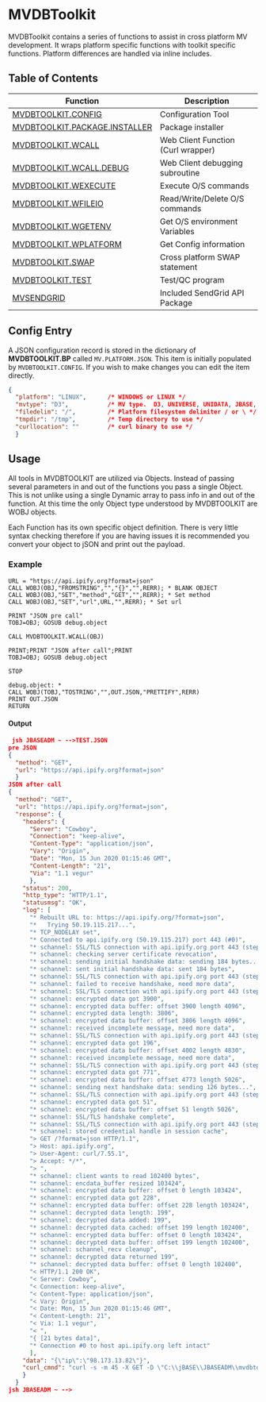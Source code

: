 # MVDBToolkit

<PageHeader />

MVDBToolkit contains a series of functions to assist in cross platform MV development.  It wraps platform specific functions with toolkit specific functions.  Platform differences are handled via inline includes.  

## Table of Contents

| Function                                                         | Description                        |
| ---------------------------------------------------------------- | ---------------------------------- |
| [MVDBTOOLKIT.CONFIG](./mvdbtoolkit-config/README.md)             | Configuration Tool                 |
| [MVDBTOOLKIT.PACKAGE.INSTALLER](./mvdbtoolkit-package-installer) | Package installer                  |
| [MVDBTOOLKIT.WCALL](./mvdbtoolkit-wcall/README.md)               | Web Client Function (Curl wrapper) |
| [MVDBTOOLKIT.WCALL.DEBUG](./mvdbtoolkit-wcall-debug/README.md)   | Web Client debugging subroutine    |
| [MVDBTOOLKIT.WEXECUTE](./mvdbtoolkit-wexecute/README.md)         | Execute O/S commands               |
| [MVDBTOOLKIT.WFILEIO](./mvdbtoolkit-wfileio/README.md)           | Read/Write/Delete O/S commands     |
| [MVDBTOOLKIT.WGETENV](./mvdbtoolkit-wgetenv/README.md)           | Get O/S environment Variables      |
| [MVDBTOOLKIT.WPLATFORM](./mvdbtoolkit-wplatform/README.md)       | Get Config information             |
| [MVDBTOOLKIT.SWAP](./mvdbtoolkit-wswap/README.md)                | Cross platform SWAP statement      |
| [MVDBTOOLKIT.TEST](./mvdbtoolkit-test/README.md)                 | Test/QC program                    |
| [MVSENDGRID](../packages/mvsendgrid/README.md)                   | Included SendGrid API Package      |

## Config Entry

A JSON configuration record is stored in the dictionary of **MVDBTOOLKIT.BP** called `MV.PLATFORM.JSON`.  This item is initially populated by `MVDBTOOLKIT.CONFIG`.  If you wish to make changes you can edit the item directly.

```json
{
  "platform": "LINUX",      /* WINDOWS or LINUX */
  "mvtype": "D3",           /* MV type.  D3, UNIVERSE, UNIDATA, JBASE, QM */
  "filedelim": "/",         /* Platform filesystem delimiter / or \ */
  "tmpdir": "/tmp",         /* Temp directory to use */
  "curllocation": ""        /* curl binary to use */
  }
  ```

## Usage

All tools in MVDBTOOLKIT are utilized via Objects.  Instead of passing several parameters in and out of the functions you pass a single Object.  This is not unlike using a single Dynamic array to pass info in and out of the function.  At this time the only Object type understood by MVDBTOOLKIT are WOBJ objects.

Each Function has its own specific object definition.  There is very little syntax checking therefore if you are having issues it is recommended you convert your object to jSON and print out the payload.

### Example

```
URL = "https://api.ipify.org?format=json"
CALL WOBJ(OBJ,"FROMSTRING","","{}","",RERR); * BLANK OBJECT
CALL WOBJ(OBJ,"SET","method","GET","",RERR); * Set method
CALL WOBJ(OBJ,"SET","url",URL,"",RERR); * Set url

PRINT "JSON pre call"
TOBJ=OBJ; GOSUB debug.object

CALL MVDBTOOLKIT.WCALL(OBJ)

PRINT;PRINT "JSON after call";PRINT
TOBJ=OBJ; GOSUB debug.object

STOP

debug.object: *
CALL WOBJ(TOBJ,"TOSTRING","",OUT.JSON,"PRETTIFY",RERR)
PRINT OUT.JSON
RETURN
```

#### Output

```json
 jsh JBASEADM ~ -->TEST.JSON
pre JSON
{
  "method": "GET",
  "url": "https://api.ipify.org?format=json"
  }
JSON after call
{
  "method": "GET",
  "url": "https://api.ipify.org?format=json",
  "response": {
    "headers": {
      "Server": "Cowboy",
      "Connection": "keep-alive",
      "Content-Type": "application/json",
      "Vary": "Origin",
      "Date": "Mon, 15 Jun 2020 01:15:46 GMT",
      "Content-Length": "21",
      "Via": "1.1 vegur"
      },
    "status": 200,
    "http_type": "HTTP/1.1",
    "statusmsg": "OK",
    "log": [
      "* Rebuilt URL to: https://api.ipify.org/?format=json",
      "*   Trying 50.19.115.217...",
      "* TCP_NODELAY set",
      "* Connected to api.ipify.org (50.19.115.217) port 443 (#0)",
      "* schannel: SSL/TLS connection with api.ipify.org port 443 (step 1/3)",
      "* schannel: checking server certificate revocation",
      "* schannel: sending initial handshake data: sending 184 bytes...",
      "* schannel: sent initial handshake data: sent 184 bytes",
      "* schannel: SSL/TLS connection with api.ipify.org port 443 (step 2/3)",
      "* schannel: failed to receive handshake, need more data",
      "* schannel: SSL/TLS connection with api.ipify.org port 443 (step 2/3)",
      "* schannel: encrypted data got 3900",
      "* schannel: encrypted data buffer: offset 3900 length 4096",
      "* schannel: encrypted data length: 3806",
      "* schannel: encrypted data buffer: offset 3806 length 4096",
      "* schannel: received incomplete message, need more data",
      "* schannel: SSL/TLS connection with api.ipify.org port 443 (step 2/3)",
      "* schannel: encrypted data got 196",
      "* schannel: encrypted data buffer: offset 4002 length 4830",
      "* schannel: received incomplete message, need more data",
      "* schannel: SSL/TLS connection with api.ipify.org port 443 (step 2/3)",
      "* schannel: encrypted data got 771",
      "* schannel: encrypted data buffer: offset 4773 length 5026",
      "* schannel: sending next handshake data: sending 126 bytes...",
      "* schannel: SSL/TLS connection with api.ipify.org port 443 (step 2/3)",
      "* schannel: encrypted data got 51",
      "* schannel: encrypted data buffer: offset 51 length 5026",
      "* schannel: SSL/TLS handshake complete",
      "* schannel: SSL/TLS connection with api.ipify.org port 443 (step 3/3)",
      "* schannel: stored credential handle in session cache",
      "> GET /?format=json HTTP/1.1",
      "> Host: api.ipify.org",
      "> User-Agent: curl/7.55.1",
      "> Accept: */*",
      "> ",
      "* schannel: client wants to read 102400 bytes",
      "* schannel: encdata_buffer resized 103424",
      "* schannel: encrypted data buffer: offset 0 length 103424",
      "* schannel: encrypted data got 228",
      "* schannel: encrypted data buffer: offset 228 length 103424",
      "* schannel: decrypted data length: 199",
      "* schannel: decrypted data added: 199",
      "* schannel: decrypted data cached: offset 199 length 102400",
      "* schannel: encrypted data buffer: offset 0 length 103424",
      "* schannel: decrypted data buffer: offset 199 length 102400",
      "* schannel: schannel_recv cleanup",
      "* schannel: decrypted data returned 199",
      "* schannel: decrypted data buffer: offset 0 length 102400",
      "< HTTP/1.1 200 OK",
      "< Server: Cowboy",
      "< Connection: keep-alive",
      "< Content-Type: application/json",
      "< Vary: Origin",
      "< Date: Mon, 15 Jun 2020 01:15:46 GMT",
      "< Content-Length: 21",
      "< Via: 1.1 vegur",
      "< ",
      "{ [21 bytes data]",
      "* Connection #0 to host api.ipify.org left intact"
      ],
    "data": "{\"ip\":\"98.173.13.82\"}",
    "curl_cmnd": "curl -s -m 45 -X GET -D \"C:\\jBASE\\JBASEADM\\mvdbtoolkit\\tmp\\WCALL-1.headers\" -v --stderr \"C:\\jBASE\\JBASEADM\\mvdbtoolkit\\tmp\\WCALL-1.stderr\" \"https://api.ipify.org?format=json\""
    }
  }
jsh JBASEADM ~ -->
```

<PageFooter />
